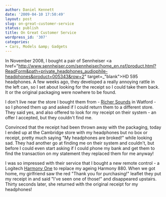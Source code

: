 ```yaml
---
author: Daniel Kennett
date: '2009-04-10 17:50:49'
layout: post
slug: on-great-customer-service
status: publish
title: On Great Customer Service
wordpress_id: '307'
categories:
- Cars, Models &amp; Gadgets
---
```


In November 2008, I bought a pair of Sennheiser <a href="http://www.sennheiser.com/sennheiser/home_en.nsf/product.html?ReadForm&path=private_headphones_audiophile-headphones&product=005343&row=2" target=_"blank">HD 595</a> headphones. A few weeks ago, they developed a really annoying rattle in the left can, so I set about looking for the receipt so I could take them back. It or the original packaging were nowhere to be found.

I don't live near the store I bought them from - <a href="http://www.richersounds.com/" target="_blank">Richer Sounds</a> in Watford - so I phoned them up and asked if I could return them to a different store. They said yes, and also offered to look for my receipt on their system - an offer I accepted, but they couldn't find me. 

Convinced that the receipt had been thrown away with the packaging, today I ended up at the Cambridge store with my headphones but no box or receipt, pretty much saying "My headphones are broked!" while looking sad. They had another go at finding me on their system and couldn't, but before I could even start asking if I could phone my bank and get them to find the transaction on my statement they replaced them for me anyway! 

I was so impressed with their service that I bought a new remote control - a Logitech <a href="http://www.logitech.com/index.cfm/remotes/universal_remotes/devices/3898&cl=US,EN" target="_blank">Harmony One</a> to replace my ageing Harmony 880. When we got home, my girlfriend saw the red "Thank you for purchasing!" leaflet they put my receipt in and said "I've seen one of those!" and disappeared upstairs. Thirty seconds later, she returned with the original receipt for my headphones!